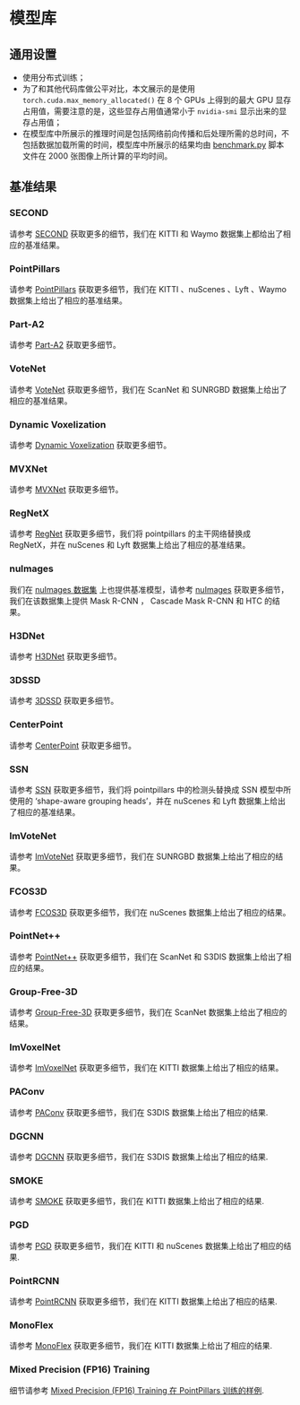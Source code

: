 # 模型库

## 通用设置

- 使用分布式训练；
- 为了和其他代码库做公平对比，本文展示的是使用 `torch.cuda.max_memory_allocated()` 在 8 个 GPUs 上得到的最大 GPU 显存占用值，需要注意的是，这些显存占用值通常小于 `nvidia-smi` 显示出来的显存占用值；
- 在模型库中所展示的推理时间是包括网络前向传播和后处理所需的总时间，不包括数据加载所需的时间，模型库中所展示的结果均由 [benchmark.py](https://github.com/open-mmlab/mmdetection/blob/master/tools/analysis_tools/benchmark.py) 脚本文件在 2000 张图像上所计算的平均时间。

## 基准结果

### SECOND

请参考 [SECOND](https://github.com/open-mmlab/mmdetection3d/blob/master/configs/second) 获取更多的细节，我们在 KITTI 和 Waymo 数据集上都给出了相应的基准结果。

### PointPillars

请参考 [PointPillars](https://github.com/open-mmlab/mmdetection3d/blob/master/configs/pointpillars) 获取更多细节，我们在 KITTI 、nuScenes 、Lyft 、Waymo 数据集上给出了相应的基准结果。

### Part-A2

请参考 [Part-A2](https://github.com/open-mmlab/mmdetection3d/blob/master/configs/parta2) 获取更多细节。

### VoteNet

请参考 [VoteNet](https://github.com/open-mmlab/mmdetection3d/blob/master/configs/votenet) 获取更多细节，我们在 ScanNet 和 SUNRGBD 数据集上给出了相应的基准结果。

### Dynamic Voxelization

请参考 [Dynamic Voxelization](https://github.com/open-mmlab/mmdetection3d/blob/master/configs/dynamic_voxelization) 获取更多细节。

### MVXNet

请参考 [MVXNet](https://github.com/open-mmlab/mmdetection3d/blob/master/configs/mvxnet) 获取更多细节。

### RegNetX

请参考 [RegNet](https://github.com/open-mmlab/mmdetection3d/blob/master/configs/regnet) 获取更多细节，我们将 pointpillars 的主干网络替换成 RegNetX，并在 nuScenes 和 Lyft 数据集上给出了相应的基准结果。

### nuImages

我们在 [nuImages 数据集](https://www.nuscenes.org/nuimages) 上也提供基准模型，请参考 [nuImages](https://github.com/open-mmlab/mmdetection3d/blob/master/configs/nuimages) 获取更多细节，我们在该数据集上提供 Mask R-CNN ， Cascade Mask R-CNN 和 HTC 的结果。

### H3DNet

请参考 [H3DNet](https://github.com/open-mmlab/mmdetection3d/blob/master/configs/h3dnet) 获取更多细节。

### 3DSSD

请参考 [3DSSD](https://github.com/open-mmlab/mmdetection3d/blob/master/configs/3dssd) 获取更多细节。

### CenterPoint

请参考 [CenterPoint](https://github.com/open-mmlab/mmdetection3d/blob/master/configs/centerpoint) 获取更多细节。

### SSN

请参考 [SSN](https://github.com/open-mmlab/mmdetection3d/blob/master/configs/ssn) 获取更多细节，我们将 pointpillars 中的检测头替换成 SSN 模型中所使用的 ‘shape-aware grouping heads’，并在 nuScenes 和 Lyft 数据集上给出了相应的基准结果。

### ImVoteNet

请参考 [ImVoteNet](https://github.com/open-mmlab/mmdetection3d/blob/master/configs/imvotenet) 获取更多细节，我们在 SUNRGBD 数据集上给出了相应的结果。

### FCOS3D

请参考 [FCOS3D](https://github.com/open-mmlab/mmdetection3d/blob/master/configs/fcos3d) 获取更多细节，我们在 nuScenes 数据集上给出了相应的结果。

### PointNet++

请参考 [PointNet++](https://github.com/open-mmlab/mmdetection3d/blob/master/configs/pointnet2) 获取更多细节，我们在 ScanNet 和 S3DIS 数据集上给出了相应的结果。

### Group-Free-3D

请参考 [Group-Free-3D](https://github.com/open-mmlab/mmdetection3d/blob/master/configs/groupfree3d) 获取更多细节，我们在 ScanNet 数据集上给出了相应的结果。

### ImVoxelNet

请参考 [ImVoxelNet](https://github.com/open-mmlab/mmdetection3d/blob/master/configs/imvoxelnet) 获取更多细节，我们在 KITTI 数据集上给出了相应的结果。

### PAConv

请参考 [PAConv](https://github.com/open-mmlab/mmdetection3d/blob/master/configs/paconv) 获取更多细节，我们在 S3DIS 数据集上给出了相应的结果.

### DGCNN

请参考 [DGCNN](https://github.com/open-mmlab/mmdetection3d/tree/v1.0.0.dev0/configs/dgcnn) 获取更多细节，我们在 S3DIS 数据集上给出了相应的结果.

### SMOKE

请参考 [SMOKE](https://github.com/open-mmlab/mmdetection3d/tree/v1.0.0.dev0/configs/smoke) 获取更多细节，我们在 KITTI 数据集上给出了相应的结果.

### PGD

请参考 [PGD](https://github.com/open-mmlab/mmdetection3d/tree/v1.0.0.dev0/configs/pgd) 获取更多细节，我们在 KITTI 和 nuScenes 数据集上给出了相应的结果.

### PointRCNN

请参考 [PointRCNN](https://github.com/open-mmlab/mmdetection3d/tree/v1.0.0.dev0/configs/point_rcnn) 获取更多细节，我们在 KITTI 数据集上给出了相应的结果.

### MonoFlex

请参考 [MonoFlex](https://github.com/open-mmlab/mmdetection3d/tree/v1.0.0.dev0/configs/monoflex) 获取更多细节，我们在 KITTI 数据集上给出了相应的结果.

### Mixed Precision (FP16) Training

细节请参考 [Mixed Precision (FP16) Training 在 PointPillars 训练的样例](https://github.com/open-mmlab/mmdetection3d/tree/v1.0.0.dev0/configs/pointpillars/hv_pointpillars_fpn_sbn-all_fp16_2x8_2x_nus-3d.py).
